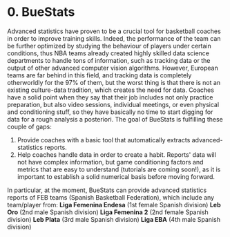 # 0. BueStats
Advanced statistics have proven to be a crucial tool for basketball coaches in order to improve training skills. Indeed, the performance of the team can be further optimized by studying the behaviour of players under certain conditions, thus NBA teams already created highly skilled data science departments to handle tons of information, such as tracking data or the output of other advanced computer vision algorithms. However, European teams are far behind in this field, and tracking data is completely otherworldly for the 97% of them, but the worst thing is that there is not an existing culture-data tradition, which creates the need for data. Coaches have a solid point when they say that their job includes not only practice preparation, but also video sessions, individual meetings, or even physical and conditioning stuff, so they have basically no time to start digging for data for a rough analysis a posteriori. 
The goal of BueStats is fulfilling these couple of gaps:
1. Provide coaches with a basic tool that automatically extracts advanced-statistics reports. 
2. Help coaches handle data in order to create a habit. Reports' data will not have complex information, but game conditioning factors and metrics that are easy to understand (tutorials are coming soon!), as it is important to establish a solid numerical basis before moving forward. 

In particular, at the moment, BueStats can provide advanced statistics reports of FEB teams (Spanish Basketball Federation), which include any team/player from: 
**Liga Femenina Endesa** (1st female Spanish division)
**Leb Oro** (2nd male Spanish division)
**Liga Femenina 2** (2nd female Spanish division)
**Leb Plata** (3rd male Spanish division)
**Liga EBA** (4th male Spanish division)

